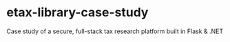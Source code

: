 # etax-library-case-study
Case study of a secure, full-stack tax research platform built in Flask &amp; .NET

